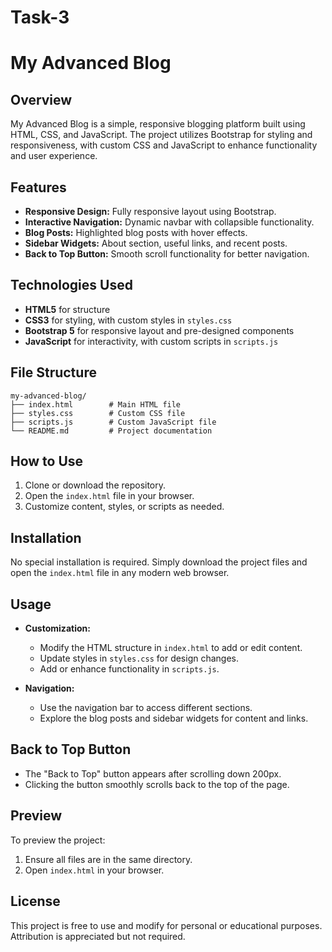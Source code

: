 # Task-3
# My Advanced Blog

## Overview
My Advanced Blog is a simple, responsive blogging platform built using HTML, CSS, and JavaScript. The project utilizes Bootstrap for styling and responsiveness, with custom CSS and JavaScript to enhance functionality and user experience.

## Features
- **Responsive Design:** Fully responsive layout using Bootstrap.
- **Interactive Navigation:** Dynamic navbar with collapsible functionality.
- **Blog Posts:** Highlighted blog posts with hover effects.
- **Sidebar Widgets:** About section, useful links, and recent posts.
- **Back to Top Button:** Smooth scroll functionality for better navigation.

## Technologies Used
- **HTML5** for structure
- **CSS3** for styling, with custom styles in `styles.css`
- **Bootstrap 5** for responsive layout and pre-designed components
- **JavaScript** for interactivity, with custom scripts in `scripts.js`

## File Structure
```
my-advanced-blog/
├── index.html        # Main HTML file
├── styles.css        # Custom CSS file
├── scripts.js        # Custom JavaScript file
└── README.md         # Project documentation
```

## How to Use
1. Clone or download the repository.
2. Open the `index.html` file in your browser.
3. Customize content, styles, or scripts as needed.

## Installation
No special installation is required. Simply download the project files and open the `index.html` file in any modern web browser.

## Usage
- **Customization:**
  - Modify the HTML structure in `index.html` to add or edit content.
  - Update styles in `styles.css` for design changes.
  - Add or enhance functionality in `scripts.js`.

- **Navigation:**
  - Use the navigation bar to access different sections.
  - Explore the blog posts and sidebar widgets for content and links.

## Back to Top Button
- The "Back to Top" button appears after scrolling down 200px.
- Clicking the button smoothly scrolls back to the top of the page.

## Preview
To preview the project:
1. Ensure all files are in the same directory.
2. Open `index.html` in your browser.

## License
This project is free to use and modify for personal or educational purposes. Attribution is appreciated but not required.

